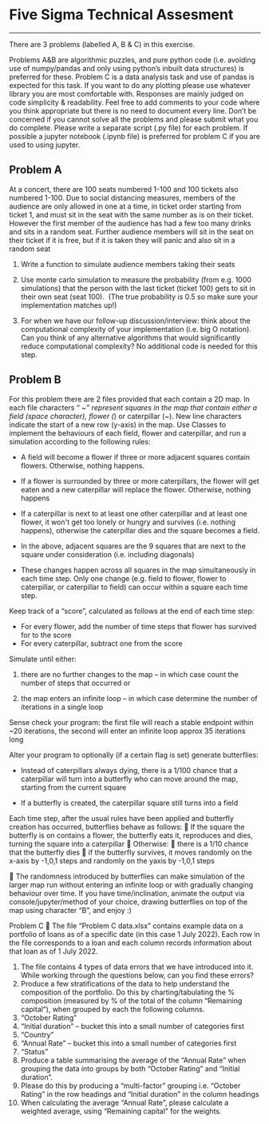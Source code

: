 # Five Sigma Technical Assesment
---

There are 3 problems (labelled A, B & C) in this exercise.

Problems A&B are algorithmic puzzles, and pure python code (i.e. avoiding use of numpy/pandas and only using
python’s inbuilt data structures) is preferred for these. Problem C is a data analysis task and use of pandas 
is expected for this task. If you want to do any plotting please use whatever library you are most comfortable with.
Responses are mainly judged on code simplicity & readability. Feel free to add comments to your code where you
think appropriate but there is no need to document every line. Don’t be concerned if you cannot solve all the 
problems and please submit what you do complete. Please write a separate script (.py file) for each problem. 
If possible a jupyter notebook (.ipynb file) is preferred for problem C if you are used to using jupyter.


## Problem A

At a concert, there are 100 seats numbered 1-100 and 100 tickets also numbered 1-100. Due to social distancing 
measures, members of the audience are only allowed in one at a time, in ticket order starting from ticket 1, 
and must sit in the seat with the same number as is on their ticket. However the first member of the audience 
has had a few too many drinks and sits in a random seat. Further audience members will sit in the seat on their 
ticket if it is free, but if it is taken they will panic and also sit in a random seat

1. Write a function to simulate audience members taking their seats

2. Use monte carlo simulation to measure the probability (from e.g. 1000 simulations) that the person with the 
last ticket (ticket 100) gets to sit in their own seat (seat 100).  (The true probability is 0.5 so make sure
your implementation matches up!)

3. For when we have our follow-up discussion/interview: think about the computational complexity of your
implementation (i.e. big O notation). Can you think of any alternative algorithms that would significantly
reduce computational complexity? No additional code is needed for this step.


## Problem B
For this problem there are 2 files provided that each contain a 2D map. In each file characters “ *\~” 
represent squares in the map that contain either a field (space character), flower (*) or caterpillar (~). New
line characters indicate the start of a new row (y-axis) in the map. Use Classes to implement the behaviours 
of each field, flower and caterpillar, and run a simulation according to the following rules:

- A field will become a flower if three or more adjacent squares contain flowers. Otherwise, nothing
happens.

- If a flower is surrounded by three or more caterpillars, the flower will get eaten and a new caterpillar 
will replace the flower. Otherwise, nothing happens

- If a caterpillar is next to at least one other caterpillar and at least one flower, it won't get too
lonely or hungry and survives (i.e. nothing happens), otherwise the caterpillar dies and the square becomes a field.

- In the above, adjacent squares are the 9 squares that are next to the square under consideration
(i.e. including diagonals)

- These changes happen across all squares in the map simultaneously in each time step. Only one change 
(e.g. field to flower, flower to caterpillar, or caterpillar to field) can occur within a square
each time step.

Keep track of a “score”, calculated as follows at the end of each time step:

- For every flower, add the number of time steps that flower has survived for to the score
- For every caterpillar, subtract one from the score

Simulate until either:

1. there are no further changes to the map – in which case count the number of steps that
occurred or

2. the map enters an infinite loop – in which case determine the number of iterations in a single
loop

Sense check your program: the first file will reach a stable endpoint within ~20 iterations, the second will
enter an infinite loop approx 35 iterations long

Alter your program to optionally (if a certain flag is set) generate butterflies:
- Instead of caterpillars always dying, there is a 1/100 chance that a caterpillar will turn into a butterfly 
who can move around the map, starting from the current square

- If a butterfly is created, the caterpillar square still turns into a field

Each time step, after the usual rules have been applied and butterfly creation has occurred, butterflies behave 
as follows:
 If the square the butterfly is on contains a flower, the butterfly eats it, reproduces and
dies, turning the square into a caterpillar
 Otherwise:
 there is a 1/10 chance that the butterfly dies
 if the butterfly survives, it moves randomly on the x-axis by -1,0,1 steps and
randomly on the yaxis by -1,0,1 steps

 The randomness introduced by butterflies can make simulation of the larger map run without
entering an infinite loop or with gradually changing behaviour over time. If you have
time/inclination, animate the output via console/jupyter/method of your choice, drawing
butterflies on top of the map using character “B”, and enjoy :)

Problem C
 The file “Problem C data.xlsx” contains example data on a portfolio of loans as of a specific date (in this
case 1 July 2022). Each row in the file corresponds to a loan and each column records information about
that loan as of 1 July 2022.
1. The file contains 4 types of data errors that we have introduced into it. While working through the
questions below, can you find these errors?
2. Produce a few stratifications of the data to help understand the composition of the portfolio.
Do this by charting/tabulating the % composition (measured by % of the total of the column “Remaining
capital”), when grouped by each the following columns.
1. “October Rating”
2. “Initial duration” – bucket this into a small number of categories first
3. “Country”
4. “Annual Rate” – bucket this into a small number of categories first
5. “Status”
3. Produce a table summarising the average of the “Annual Rate” when grouping the data into groups by
both “October Rating” and “Initial duration”.
1. Please do this by producing a “multi-factor” grouping i.e. “October Rating” in the row headings and
“Initial duration” in the column headings
2. When calculating the average “Annual Rate”, please calculate a weighted average, using “Remaining
capital” for the weights.
